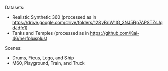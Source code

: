 Datasets: 

- Realistic Synthetic 360 (processed as in https://drive.google.com/drive/folders/128yBriW1IG_3NJ5Rp7APSTZsJqdJdfc1)
- Tanks and Temples (processed as in https://github.com/Kai-46/nerfplusplus)


Scenes: 

- Drums, Ficus, Lego, and Ship
- M60, Playground, Train, and Truck
